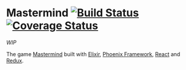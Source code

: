 Mastermind [![Build Status](https://travis-ci.org/juliobetta/mastermind_elixir.svg?branch=feature%2Fplay)](https://travis-ci.org/juliobetta/mastermind_elixir) [![Coverage Status](https://coveralls.io/repos/github/juliobetta/mastermind_elixir/badge.svg?branch=feature%2Fplay)](https://coveralls.io/github/juliobetta/mastermind_elixir?branch=feature%2Fplay)
============

*WIP*


The game [Mastermind](https://en.wikipedia.org/wiki/Mastermind_(board_game)) built with [Elixir](https://github.com/elixir-lang/elixir), [Phoenix Framework](https://github.com/phoenixframework/phoenix), [React](https://github.com/facebook/react) and [Redux](https://github.com/reactjs/redux).
